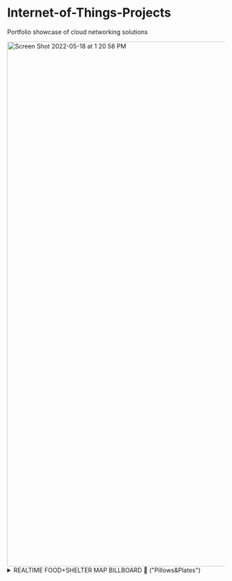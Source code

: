 # Internet-of-Things-Projects
Portfolio showcase of cloud networking solutions

<img width="1214" alt="Screen Shot 2022-05-18 at 1 20 58 PM" src="https://user-images.githubusercontent.com/23661772/169117007-92e81f24-bf31-47ff-bb14-a71ecdd69573.png">


<details><summary>REALTIME FOOD+SHELTER MAP BILLBOARD 📍 ("Pillows&Plates")</summary>
<p>
    
![IoT Connectivity](https://user-images.githubusercontent.com/23661772/169114257-8a1050a5-baaa-4204-9802-30a85636f0a6.png)

## **The Problem**
   
Accurate information about available food and shelter is not readily accesible to the homeless population

## **The Challenge**

Live updating number of available rooms and meals

## The Solution

System Stack Used:

- Built with **[XCode](https://developer.apple.com/xcode/)**
- Realtime Database with **[Firebase Database](https://firebase.google.com/docs/database)**
- Mapping with **[Google Maps API](https://developers.google.com/maps)**
- Cloud Connectivity with **[Raspberry Pi 3 Model B](https://www.raspberrypi.com/products/raspberry-pi-3-model-b/)**
- Scripted in **[Swift](https://developer.apple.com/swift/)**

## **The Results**

Shelter managers are able to update the bus stop billboard remotely from their mobile phone

## The Opportunity

Add support for medicial facilities including mental treatment

</p>
</details>

